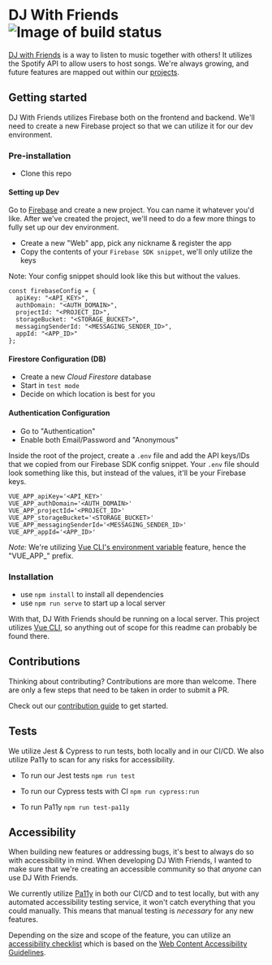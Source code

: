 # DJ With Friends ![Image of build status](https://github.com/TylerJDev/DJ-With-Friends/workflows/build/badge.svg)
[DJ with Friends](https://djwithfriends.com/) is a way to listen to music together with others! It utilizes the Spotify API to allow users to host songs. We're always growing, and future features are mapped out within our [projects](https://github.com/TylerJDev/DJ-With-Friends/projects/1).

## Getting started

DJ With Friends utilizes Firebase both on the frontend and backend. We'll need to create a new Firebase project so that we can utilize it for our dev environment.

### Pre-installation
* Clone this repo

#### Setting up Dev
Go to [Firebase](https://firebase.google.com/) and create a new project. You can name it whatever you'd like. After we've created the project, we'll need to do a few more things to fully set up our dev environment.

* Create a new "Web" app, pick any nickname & register the app
* Copy the contents of your `Firebase SDK snippet`, we'll only utilize the keys

Note: Your config snippet should look like this but without the <placeholder> values.
```
const firebaseConfig = {
  apiKey: "<API_KEY>",
  authDomain: "<AUTH_DOMAIN>",
  projectId: "<PROJECT_ID>",
  storageBucket: "<STORAGE_BUCKET>",
  messagingSenderId: "<MESSAGING_SENDER_ID>",
  appId: "<APP_ID>"
};
```

#### Firestore Configuration (DB)
* Create a new *Cloud Firestore* database
* Start in `test mode`
* Decide on which location is best for you

#### Authentication Configuration
* Go to "Authentication"
* Enable both Email/Password and "Anonymous"

Inside the root of the project, create a `.env` file and add the API keys/IDs that we copied from our Firebase SDK config snippet.
Your `.env` file should look something like this, but instead of the <placeholder> values, it'll be your Firebase keys.
  
```
VUE_APP_apiKey='<API_KEY>'
VUE_APP_authDomain='<AUTH_DOMAIN>'
VUE_APP_projectId='<PROJECT_ID>'
VUE_APP_storageBucket='<STORAGE_BUCKET>'
VUE_APP_messagingSenderId='<MESSAGING_SENDER_ID>'
VUE_APP_appId='<APP_ID>'
```

*Note:* We're utilizing [Vue CLI's environment variable](https://cli.vuejs.org/guide/mode-and-env.html#environment-variables) feature, hence the "VUE_APP_" prefix.

### Installation
* use `npm install` to install all dependencies
* use `npm run serve` to start up a local server

With that, DJ With Friends should be running on a local server.
This project utilizes [Vue CLI](https://cli.vuejs.org/guide/), so anything out of scope for this readme can probably be found there.

## Contributions
Thinking about contributing? Contributions are more than welcome. There are only a few steps that need to be taken in order to submit a PR.

Check out our [contribution guide](https://github.com/TylerJDev/DJ-With-Friends/blob/master/CONTRIBUTING.md) to get started.
## Tests
We utilize Jest & Cypress to run tests, both locally and in our CI/CD. We also utilize Pa11y to scan for any risks for accessibility.

* To run our Jest tests
`npm run test`

* To run our Cypress tests with CI
`npm run cypress:run`

* To run Pa11y
`npm run test-pa11y`

## Accessibility
When building new features or addressing bugs, it's best to always do so with accessibility in mind. When developing DJ With Friends, I wanted to make sure that we're creating an accessible community so that *anyone* can use DJ With Friends. 

We currently utilize [Pa11y](https://github.com/pa11y/pa11y-ci) in both our CI/CD and to test locally, but with any automated accessibility testing service, it won't catch everything that you could manually. This means that manual testing is *necessary* for any new features. 

Depending on the size and scope of the feature, you can utilize an [accessibility checklist](https://www.a11yproject.com/checklist/) which is based on the [Web Content Accessibility Guidelines](https://www.w3.org/TR/WCAG21/).
